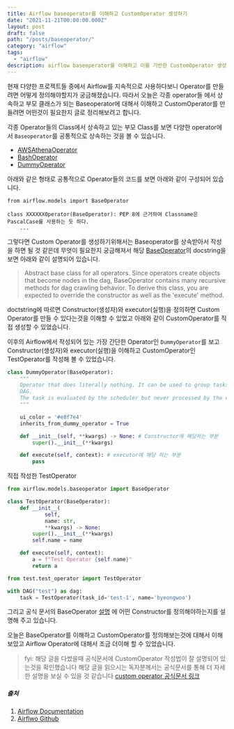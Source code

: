 ```yaml
---
title: Airflow baseoperator를 이해하고 CustomOperator 생성하기
date: "2021-11-21T00:00:00.000Z"
layout: post
draft: false
path: "/posts/baseoperator/"
category: "airflow"
tags:
  - "airflow"
description: airflow baseoperator를 이해하고 이를 기반한 CustomOperator 생성하는 과정을 이해한다.
---
```


현재 다양한 프로젝트들 중에서 Airflow를 지속적으로 사용하다보니 Operator를 만들려면 어떻게 정의해야할지가 궁금해졌습니다. 
따라서 오늘은 각종 operator들 에서 상속하고 부모 클래스가 되는 Baseoperator에 대해서 이해하고 CustomOperator를 만들려면 어떤것이 필요한지 
글로 정리해보려고 합니다.

각종 Operator들의 Class에서 상속하고 있는 부모 Class를 보면 다양한 operator에서 `Baseoperator`를 공통적으로 상속하는
것을 볼 수 있습니다.

- [AWSAthenaOperator](https://github.com/apache/airflow/blob/main/airflow/providers/amazon/aws/operators/athena.py)
- [BashOperator](https://github.com/apache/airflow/blob/main/airflow/operators/bash.py)
- [DummyOperator](https://github.com/apache/airflow/blob/main/airflow/operators/dummy.py)

아래와 같은 형태로 공통적으로 Operator들의 코드를 보면 아래와 같이 구성되어 있습니다.
```python3
from airflow.models import BaseOperator

class XXXXXXOperator(BaseOperator): PEP 8에 근거하여 Classname은 PascalCase를 사용하는 듯 하다.
    ...
```
그렇다면 Custom Operator를 생성하기위해서는 Baseoperator를 상속받아서 작성을 하면 될 것 같은데 무엇이 필요한지 궁금해져서
해당 [BaseOperator](https://github.com/apache/airflow/blob/main/airflow/models/baseoperator.py)의 docstring을 보면 아래와 같이 설명되어 있습니다.

>Abstract base class for all operators. Since operators create objects that
>become nodes in the dag, BaseOperator contains many recursive methods for
>dag crawling behavior. To derive this class, you are expected to override
>the constructor as well as the 'execute' method.

doctstring에 따르면 Constructor(생성자)와 executor(실행)을 정의하면 Custom Operator를 만들 수 있다는것을 이해할 수 있었고
아래와 같이 CustomOperator를 직접 생성할 수 있었습니다.

이후의 Airflow에서 작성되어 있는 가장 간단한 Operator인 `DummyOperator`를 보고 Constructor(생성자)와 executor(실행)을 이해하고 CustomOperator인 TestOperator를 작성해 볼 수 있었습니다. 

```python
class DummyOperator(BaseOperator):
    """
    Operator that does literally nothing. It can be used to group tasks in a
    DAG.
    The task is evaluated by the scheduler but never processed by the executor.
    """

    ui_color = '#e8f7e4'
    inherits_from_dummy_operator = True

    def __init__(self, **kwargs) -> None: # Constructor에 해당하는 부분
        super().__init__(**kwargs)

    def execute(self, context): # executor에 해당 하는 부분
        pass
```

직접 작성한 TestOperator
```python
from airflow.models.baseoperator import BaseOperator

class TestOperator(BaseOperator):
    def __init__(
            self,
            name: str,
            **kwargs) -> None:
        super().__init__(**kwargs)
        self.name = name

    def execute(self, context):
        a = f"Test Operator {self.name}"
        return a 
```

```python
from test.test_operator import TestOperator

with DAG("test") as dag:
    task = TestOperator(task_id='test-1', name='byeongwoo')
```

그리고 공식 문서의 BaseOperator [설명](https://airflow.apache.org/docs/apache-airflow/stable/_api/airflow/models/baseoperator/index.html) 에 어떤 Constructor를 정의해야하는지를 설명해 주고 있습니다.

오늘은 BaseOperator를 이해하고 CustomOperator를 정의해보는것에 대해서 이해보았고 Airflow Operator에 대해서 조금 더이해 할 수 있었습니다.

> fyi: 해당 글을 다썼을때 공식문서에 CustomOperator 작성법이 잘 설명되어 있는것을 확인했습니다 해당 글을 읽으시는 독자분께서는 공식문서를 통해 더 자세한 설명을 보실 수 있을 것 같습니다 [custom operator 공식문서 링크](https://airflow.apache.org/docs/apache-airflow/2.0.2/howto/custom-operator.html)


##### 출처
1. [Airflow Documentation](https://airflow.apache.org/docs/apache-airflow/2.0.2/index.html)<br>
2. [Airflwo Github](https://github.com/apache/airflow)